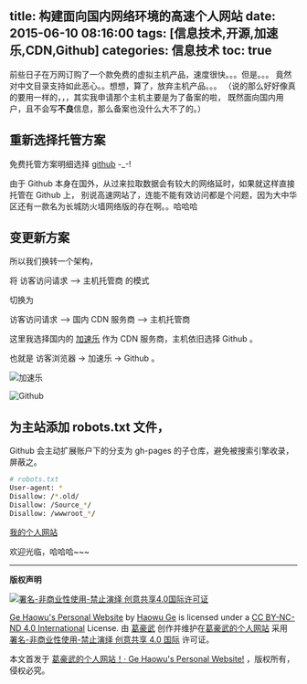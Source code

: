 title: 构建面向国内网络环境的高速个人网站
date: 2015-06-10 08:16:00
tags: [信息技术,开源,加速乐,CDN,Github]
categories: 信息技术
toc: true
---

前些日子在万网订购了一个款免费的虚拟主机产品，速度很快。。。但是。。。
竟然对中文目录支持如此恶心。。想想，算了，放弃主机产品。。。
（说的那么好好像真的要用一样的，，，其实我申请那个主机主要是为了备案的啦，
既然面向国内用户，且不会写**不良**信息，那么备案也没什么大不了的。）


## 重新选择托管方案

免费托管方案明细选择 [github](https://github.com)  -_-!

由于 Github 本身在国外，从过来拉取数据会有较大的网络延时，如果就这样直接托管在 Github 上，
别说高速网站了，连能不能有效访问都是个问题，因为大中华区还有一款名为长城防火墙网络版的存在啊。。哈哈哈


<!-- more -->
## 变更新方案

所以我们换转一个架构，

将 访客访问请求 --> 主机托管商 的模式

切换为

访客访问请求 --> 国内 CDN 服务商  --> 主机托管商

这里我选择国内的 [加速乐](https://www.jiasule.com) 作为 CDN 服务商，主机依旧选择 Github 。

也就是 访客浏览器 -> 加速乐 -> Github 。

![加速乐](//dn-nimages.qbox.me/2015/06/jiasule_gehaowu.com.png)

![Github](//dn-nimages.qbox.me/2015/06/github_gehaowu.com.png)
## 为主站添加 **robots.txt** 文件，
Github 会主动扩展账户下的分支为 gh-pages 的子仓库，避免被搜索引擎收录，屏蔽之。

```sh
# robots.txt
User-agent: *
Disallow: /*.old/
Disallow: /Source_*/
Disallow: /wwwroot_*/
```

[我的个人网站](//www.gehaowu.com/)

欢迎光临，哈哈哈~~~



--------------------
**版权声明**

<a href="https://creativecommons.org/licenses/by-nc-nd/4.0/deed.zh"><img src="//dn-nimages.qbox.me/other/CC-BY-SA-ND.png" alt="署名-非商业性使用-禁止演绎 创意共享4.0国际许可证" /></a>

[Ge Haowu's Personal Website](//www.gehaowu.com/) by [Haowu Ge](//www.gehaowu.com/aboutme/) is licensed under a [CC BY-NC-ND 4.0 International](https://creativecommons.org/licenses/by-nc-nd/4.0/deed.zh) License.
由 [葛豪武](//www.gehaowu.com/aboutme/) 创作并维护在[葛豪武的个人网站](//www.gehaowu.com/) 采用 [署名-非商业性使用-禁止演绎 创意共享 4.0 国际](https://creativecommons.org/licenses/by-nc-nd/4.0/deed.zh) 许可证。


本文首发于 [葛豪武的个人网站！· Ge Haowu's Personal Website!](//www.gehaowu.com/) ，版权所有，侵权必究。